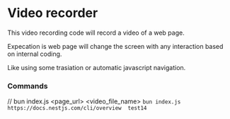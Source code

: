 # Video recorder 

This video recording code will record a video of a web page. 

Expecation is web page will change the screen with any interaction based on internal coding.

Like using some trasiation or automatic javascript navigation. 


### Commands
// bun index.js <page_url>  <video_file_name>
`bun index.js https://docs.nestjs.com/cli/overview  test14`
